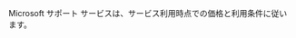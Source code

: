 <Token xmlns:xlink="http://www.w3.org/1999/xlink">Microsoft サポート サービスは、サービス利用時点での価格と利用条件に従います。</Token>

<!--HONumber=May16_HO1-->



